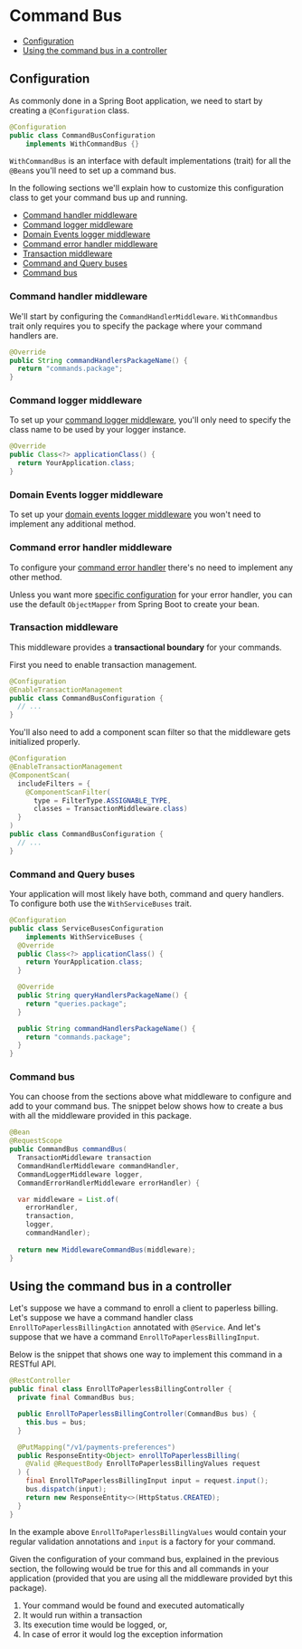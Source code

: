 # Command Bus

- [Configuration](#configuration)
- [Using the command bus in a controller](#using-the-command-bus-in-a-controller)

## Configuration

As commonly done in a Spring Boot application, we need to start by creating a `@Configuration` class.

```java
@Configuration
public class CommandBusConfiguration 
    implements WithCommandBus {}
```

`WithCommandBus` is an interface with default implementations (trait) for all the `@Bean`s you'll need to set up a command bus.

In the following sections we'll explain how to customize this configuration class to get your command bus up and running.

- [Command handler middleware](#command-handler-middleware)
- [Command logger middleware](#command-logger-middleware)
- [Domain Events logger middleware](#domain-events-logger-middleware)
- [Command error handler middleware](#command-error-handler-middleware)
- [Transaction middleware](#transaction-middleware)
- [Command and Query buses](#command-and-query-buses)
- [Command bus](#command-bus)

### Command handler middleware

We'll start by configuring the `CommandHandlerMiddleware`.
`WithCommandbus` trait only requires you to specify the package where your command handlers are.

```java
@Override
public String commandHandlersPackageName() {
  return "commands.package";
}
```

### Command logger middleware

To set up your [command logger middleware](https://github.com/MontealegreLuis/service-buses-middleware/blob/main/docs/command-bus/logging.md), you'll only need to specify the class name to be used by your logger instance.

```java
@Override
public Class<?> applicationClass() {
  return YourApplication.class;
}
```

### Domain Events logger middleware

To set up your [domain events logger middleware](https://github.com/MontealegreLuis/service-buses-middleware/blob/main/docs/command-bus/logging-events.md) you won't need to implement any additional method.

### Command error handler middleware

To configure your [command error handler](https://github.com/MontealegreLuis/service-buses-middleware/blob/main/docs/command-bus/error-handler.md) there's no need to implement any other method.

Unless you want more [specific configuration](https://github.com/MontealegreLuis/activity-feed#masking-sensitive-information) for your error handler, you can use the default `ObjectMapper` from Spring Boot to create your bean.

### Transaction middleware

This middleware provides a **transactional boundary** for your commands.

First you need to enable transaction management.

```java
@Configuration
@EnableTransactionManagement
public class CommandBusConfiguration {
  // ...
}
```

You'll also need to add a component scan filter so that the middleware gets initialized properly.

```java
@Configuration
@EnableTransactionManagement
@ComponentScan(
  includeFilters = {
    @ComponentScanFilter(
      type = FilterType.ASSIGNABLE_TYPE,
      classes = TransactionMiddleware.class)
  }
)
public class CommandBusConfiguration {
  // ...
}
```

### Command and Query buses

Your application will most likely have both, command and query handlers.
To configure both use the `WithServiceBuses` trait.

```java
@Configuration
public class ServiceBusesConfiguration
    implements WithServiceBuses {
  @Override
  public Class<?> applicationClass() {
    return YourApplication.class;
  }

  @Override
  public String queryHandlersPackageName() {
    return "queries.package";
  }

  public String commandHandlersPackageName() {
    return "commands.package";
  }
}
```

### Command bus

You can choose from the sections above what middleware to configure and add to your command bus.
The snippet below shows how to create a bus with all the middleware provided in this package.

```java
@Bean
@RequestScope
public CommandBus commandBus(
  TransactionMiddleware transaction
  CommandHandlerMiddleware commandHandler,
  CommandLoggerMiddleware logger,
  CommandErrorHandlerMiddleware errorHandler) {

  var middleware = List.of(
    errorHandler,
    transaction,
    logger, 
    commandHandler);
  
  return new MiddlewareCommandBus(middleware);
}
```

## Using the command bus in a controller

Let's suppose we have a command to enroll a client to paperless billing.
Let's suppose we have a command handler class `EnrollToPaperlessBillingAction` annotated with `@Service`.
And let's suppose that we have a command `EnrollToPaperlessBillingInput`.

Below is the snippet that shows one way to implement this command in a RESTful API.

```java
@RestController
public final class EnrollToPaperlessBillingController {
  private final CommandBus bus;

  public EnrollToPaperlessBillingController(CommandBus bus) {
    this.bus = bus;
  }

  @PutMapping("/v1/payments-preferences")
  public ResponseEntity<Object> enrollToPaperlessBilling(
    @Valid @RequestBody EnrollToPaperlessBillingValues request
  ) {
    final EnrollToPaperlessBillingInput input = request.input();
    bus.dispatch(input);
    return new ResponseEntity<>(HttpStatus.CREATED);
  }
}
```

In the example above `EnrollToPaperlessBillingValues` would contain your regular validation annotations and `input` is a factory for your command.

Given the configuration of your command bus, explained in the previous section, the following would be true for this and all commands in your application (provided that you are using all the middleware provided byt this package).

1. Your command would be found and executed automatically
2. It would run within a transaction
3. Its execution time would be logged, or,
4. In case of error it would log the exception information
